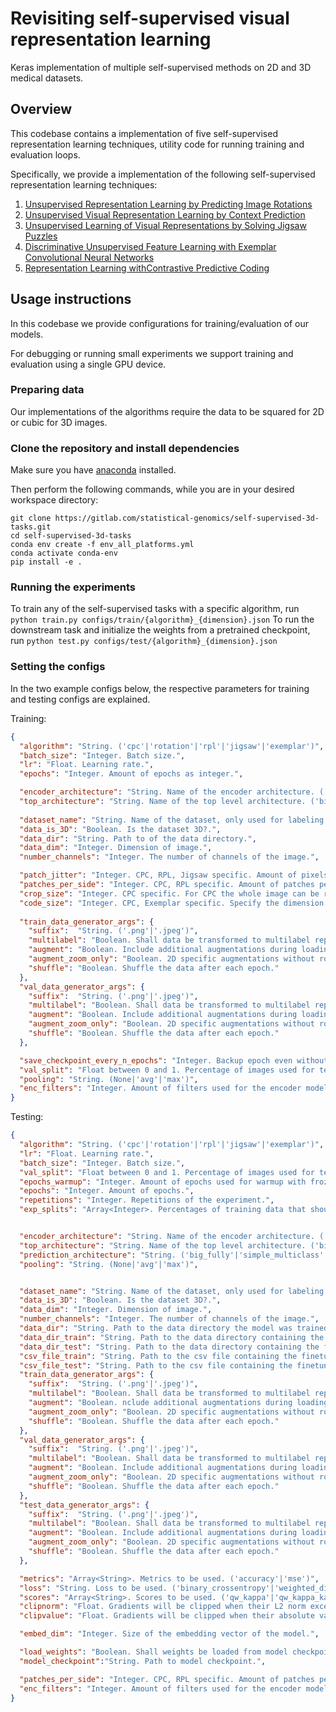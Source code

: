 # Revisiting self-supervised visual representation learning

Keras implementation of multiple self-supervised methods on 2D and 3D medical datasets.

## Overview

This codebase contains a implementation of five self-supervised representation learning
techniques, utility code for running training and evaluation loops.

Specifically, we provide a implementation of the following self-supervised representation learning techniques:

1.  [Unsupervised Representation Learning by Predicting Image Rotations](https://arxiv.org/abs/1803.07728)
2.  [Unsupervised Visual Representation Learning by Context Prediction](https://arxiv.org/abs/1505.05192)
3.  [Unsupervised Learning of Visual Representations by Solving Jigsaw Puzzles](https://arxiv.org/abs/1603.09246)
4.  [Discriminative Unsupervised Feature Learning with Exemplar Convolutional
    Neural Networks](https://arxiv.org/abs/1406.6909)
5.  [Representation Learning withContrastive Predictive Coding](https://arxiv.org/pdf/1807.03748.pdf)

## Usage instructions

In this codebase we provide configurations for training/evaluation of our models.

For debugging or running small experiments we support training and evaluation using a single GPU device.

### Preparing data

Our implementations of the algorithms require the data to be squared for 2D or cubic for 3D images.

### Clone the repository and install dependencies

Make sure you have [anaconda](https://docs.conda.io/projects/conda/en/latest/user-guide/install/index.html) installed.

Then perform the following commands, while you are in your desired workspace directory:
```shell script
git clone https://gitlab.com/statistical-genomics/self-supervised-3d-tasks.git
cd self-supervised-3d-tasks
conda env create -f env_all_platforms.yml
conda activate conda-env
pip install -e .
```

### Running the experiments
To train any of the self-supervised tasks with a specific algorithm, run `python train.py configs/train/{algorithm}_{dimension}.json`
To run the downstream task and initialize the weights from a pretrained checkpoint, run `python test.py configs/test/{algorithm}_{dimension}.json`

### Setting the configs

In the two example configs below, the respective parameters for training and testing configs are explained.

Training:
```json 
{
  "algorithm": "String. ('cpc'|'rotation'|'rpl'|'jigsaw'|'exemplar')",
  "batch_size": "Integer. Batch size.",
  "lr": "Float. Learning rate.",
  "epochs": "Integer. Amount of epochs as integer.",

  "encoder_architecture": "String. Name of the encoder architecture. ('DenseNet121'|'InceptionV3'|'ResNet50'|'ResNet50V2'|'ResNet101'|'ResNet101V2'|'ResNet152'|'InceptionResNetV2')",
  "top_architecture": "String. Name of the top level architecture. ('big_fully'|'simple_multiclass'|'unet_3d_upconv'|'unet_3d_upconv_patches') ",
    
  "dataset_name": "String. Name of the dataset, only used for labeling the log data.",
  "data_is_3D": "Boolean. Is the dataset 3D?.",
  "data_dir": "String. Path to of the data directory.",
  "data_dim": "Integer. Dimension of image.",
  "number_channels": "Integer. The number of channels of the image.",

  "patch_jitter": "Integer. CPC, RPL, Jigsaw specific. Amount of pixels the jitter every patch should have.",
  "patches_per_side": "Integer. CPC, RPL specific. Amount of patches per dimension. 2 patches per side result in 8 patches for a 2D and 16 patches for a 3D image.",
  "crop_size": "Integer. CPC specific. For CPC the whole image can be randomly cropped to a smaller size to make the self-supervised task harder",
  "code_size": "Integer. CPC, Exemplar specific. Specify the dimension of the latent space",
  
  "train_data_generator_args": {
    "suffix":  "String. ('.png'|'.jpeg')",
    "multilabel": "Boolean. Shall data be transformed to multilabel representation. (0 => [0, 0], 1 => [1, 0], 2 => [1, 1]",
    "augment": "Boolean. Include additional augmentations during loading the data. 2D augmentations: zooming, rotating. 3D augmentations: flipping, color distortion, rotation",
    "augment_zoom_only": "Boolean. 2D specific augmentations without rotating the image.",
    "shuffle": "Boolean. Shuffle the data after each epoch."
  },
  "val_data_generator_args": {
    "suffix":  "String. ('.png'|'.jpeg')",
    "multilabel": "Boolean. Shall data be transformed to multilabel representation. (0 => [0, 0], 1 => [1, 0], 2 => [1, 1]",
    "augment": "Boolean. Include additional augmentations during loading the data. 2D augmentations: zooming, rotating. 3D augmentations: flipping, color distortion, rotation",
    "augment_zoom_only": "Boolean. 2D specific augmentations without rotating the image.",
    "shuffle": "Boolean. Shuffle the data after each epoch."
  },

  "save_checkpoint_every_n_epochs": "Integer. Backup epoch even without improvements every n epochs.",
  "val_split": "Float between 0 and 1. Percentage of images used for test, None for no validation set.",
  "pooling": "String. (None|'avg'|'max')",
  "enc_filters": "Integer. Amount of filters used for the encoder model"
}
```

Testing:
```json
{
  "algorithm": "String. ('cpc'|'rotation'|'rpl'|'jigsaw'|'exemplar')",
  "lr": "Float. Learning rate.",
  "batch_size": "Integer. Batch size.",
  "val_split": "Float between 0 and 1. Percentage of images used for test. None for no validation set.",
  "epochs_warmup": "Integer. Amount of epochs used for warmup with frozen weights. ",
  "epochs": "Integer. Amount of epochs.",
  "repetitions": "Integer. Repetitions of the experiment.",
  "exp_splits": "Array<Integer>. Percentages of training data that should be used for the experiments. ([100,10,1,50,25])",


  "encoder_architecture": "String. Name of the encoder architecture. ('DenseNet121'|'InceptionV3'|'ResNet50'|'ResNet50V2'|'ResNet101'|'ResNet101V2'|'ResNet152'|'InceptionResNetV2')",
  "top_architecture": "String. Name of the top level architecture. ('big_fully'|'simple_multiclass'|'unet_3d_upconv'|'unet_3d_upconv_patches')",
  "prediction_architecture": "String. ('big_fully'|'simple_multiclass'|'unet_3d_upconv')",
  "pooling": "String. (None|'avg'|'max')",


  "dataset_name": "String. Name of the dataset, only used for labeling the log data.",
  "data_is_3D": "Boolean. Is the dataset 3D?.",
  "data_dim": "Integer. Dimension of image.",
  "number_channels": "Integer. The number of channels of the image.",
  "data_dir": "String. Path to the data directory the model was trained on.",
  "data_dir_train": "String. Path to the data directory containing the finetuning train data.",
  "data_dir_test": "String. Path to the data directory containing the finetuning test data.",
  "csv_file_train": "String. Path to the csv file containing the finetuning train data.",
  "csv_file_test": "String. Path to the csv file containing the finetuning test data.",
  "train_data_generator_args": {
    "suffix":  "String. ('.png'|'.jpeg')",
    "multilabel": "Boolean. Shall data be transformed to multilabel representation. (0 => [0, 0], 1 => [1, 0], 2 => [1, 1]",
    "augment": "Boolean. nclude additional augmentations during loading the data. 2D augmentations: zooming, rotating. 3D augmentations: flipping, color distortion, rotation.",
    "augment_zoom_only": "Boolean. 2D specific augmentations without rotating the image.",
    "shuffle": "Boolean. Shuffle the data after each epoch."
  },
  "val_data_generator_args": {
    "suffix":  "String. ('.png'|'.jpeg')",
    "multilabel": "Boolean. Shall data be transformed to multilabel representation. (0 => [0, 0], 1 => [1, 0], 2 => [1, 1]",
    "augment": "Boolean. Include additional augmentations during loading the data. 2D augmentations: zooming, rotating. 3D augmentations: flipping, color distortion, rotation",
    "augment_zoom_only": "Boolean. 2D specific augmentations without rotating the image.",
    "shuffle": "Boolean. Shuffle the data after each epoch."
  },
  "test_data_generator_args": {
    "suffix":  "String. ('.png'|'.jpeg')",
    "multilabel": "Boolean. Shall data be transformed to multilabel representation. (0 => [0, 0], 1 => [1, 0], 2 => [1, 1]",
    "augment": "Boolean. Include additional augmentations during loading the data. 2D augmentations: zooming, rotating. 3D augmentations: flipping, color distortion, rotation",
    "augment_zoom_only": "Boolean. 2D specific augmentations without rotating the image.",
    "shuffle": "Boolean. Shuffle the data after each epoch."
  },

  "metrics": "Array<String>. Metrics to be used. ('accuracy'|'mse')",
  "loss": "String. Loss to be used. ('binary_crossentropy'|'weighted_dice_loss'|'weighted_sum_loss'|'weighted_categorical_crossentropy'|'jaccard_distance')",
  "scores": "Array<String>. Scores to be used. ('qw_kappa'|'qw_kappa_kaggle'|'cat_accuracy'|'cat_acc_kaggle'|'dice'|'jaccard')",
  "clipnorm": "Float. Gradients will be clipped when their L2 norm exceeds this value.",
  "clipvalue": "Float. Gradients will be clipped when their absolute value exceeds this value.",

  "embed_dim": "Integer. Size of the embedding vector of the model.",

  "load_weights": "Boolean. Shall weights be loaded from model checkpoint.",
  "model_checkpoint":"String. Path to model checkpoint.",

  "patches_per_side": "Integer. CPC, RPL specific. Amount of patches per dimension. 2 patches per side result in 8 patches for a 2D and 16 patches for a 3D image.",
  "enc_filters": "Integer. Amount of filters used for the encoder model"
}
```
